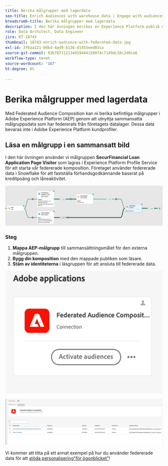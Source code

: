 ```yaml
---
title: Berika målgrupper med lagerdata
seo-title: Enrich Audiences with warehouse data | Engage with audiences directly from your data warehouse using Federated Audience Composition
breadcrumb-title: Berika målgrupper med lagerdata
description: I den här övningen berikas en Experience Platform-publik med lagerdata.
role: Data Architect, Data Engineer
jira: KT-18743
thumbnail: 18743-enrich-audience-with-federated-data.jpg
exl-id: 3f6aa121-0dbd-4ad9-b136-d1455eed03ca
source-git-commit: 93b787112134919444150974c7149dc10c2d0ca6
workflow-type: tm+mt
source-wordcount: '167'
ht-degree: 0%

---
```


# Berika målgrupper med lagerdata

Med Federated Audience Composition kan ni berika befintliga målgrupper i Adobe Experience Platform (AEP) genom att utnyttja sammansatta målgruppsdata som har federerats från företagets datalager. Dessa data bevaras inte i Adobe Experience Platform kundprofiler.

## Läsa en målgrupp i en sammansatt bild

I den här övningen använder vi målgruppen **SecurFinancial Loan Application Page Visitor** som lagras i Experience Platform Profile Service för att starta vår federerade komposition. Företaget använder federerade data i Snowflake för att fastställa förhandsgodkännande baserat på kreditpoäng och låneaktivitet.

![federated-composition-example](assets/snowflake-preapproval.png)

### Steg

1. **Mappa AEP-målgrupp** till sammansättningsmålet för den externa målgruppen.
2. **Bygg din komposition** med den mappade publiken som läsare.
3. **Stäm av identiteterna** i läsgruppen för att ansluta till federerade data.

![federated-method-1-1](assets/federated-method-1-1.png)

![federated-method-1-2](assets/federated-method-1-2.png)

Vi kommer att titta på ett annat exempel på hur du använder federerade data för att [stöda personalisering&quot;för ögonblicket&quot;](deliver-in-the-moment-personalization.md)!
